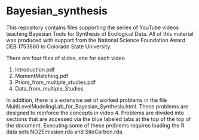 # Bayesian_synthesis

This repository contains files supporting the series of YouTube videos teaching Bayesian Tools for Synthesis of Ecological Data.  All of this material was produced with support from the National Science Foundation Award DEB 1753860 to Colorado State University.

There are four files of slides, one for each video

1) Introduction.pdf
2) MomentMatching.pdf
3) Priors_from_multiple_studies.pdf
4) Data_from_multiple_Studies

In addition, there is a extensive set of worked problems in the file MultiLevelModelingLab_for_Bayesian_Synthesis.html.  These problems are designed to reinforce the concepts in video 4. Problems are divided into sections that are accessed via the blue labeled tabs at the top of the top of the document. Executing some of these problems requires loading the R data sets NO2Emission.rda and SiteCarbon.rda.  
 
